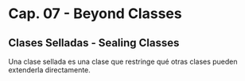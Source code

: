 # Cap. 07 - Beyond Classes

## Clases Selladas  - Sealing Classes

Una clase sellada es una clase que restringe qué otras clases pueden extenderla directamente. 
